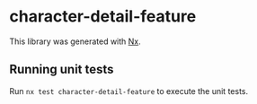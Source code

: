 # character-detail-feature

This library was generated with [Nx](https://nx.dev).

## Running unit tests

Run `nx test character-detail-feature` to execute the unit tests.

